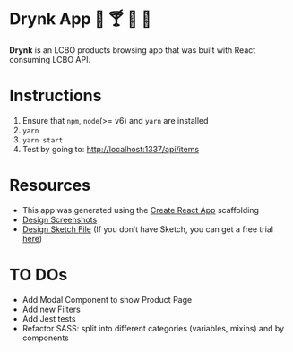 Drynk App :beer: :cocktail: :tropical_drink: :wine_glass:
============

**Drynk** is an LCBO products browsing app that was built with React consuming LCBO API.

Instructions
===============

1. Ensure that `npm`, `node`(>= v6) and `yarn` are installed
1. `yarn`
2. `yarn start`
3. Test by going to: [http://localhost:1337/api/items](http://localhost:1337/api/items)

Resources
===============

* This app was generated using the [Create React App](https://github.com/facebookincubator/create-react-app) scaffolding
* [Design Screenshots](https://projects.invisionapp.com//share/MUD9YJGY9#/screens/251162910)
* [Design Sketch File](https://drive.google.com/open?id=0B2B-9l5m6JYfSktzRDdBcWZCMXc) (If you don’t have Sketch, you can get a free trial [here](https://www.sketchapp.com/))

TO DOs
===============

* Add Modal Component to show Product Page
* Add new Filters
* Add Jest tests
* Refactor SASS: split into different categories (variables, mixins) and by components
